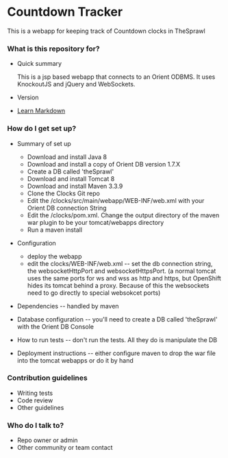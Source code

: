 # Countdown Tracker #

This is a webapp for keeping track of Countdown clocks in TheSprawl

### What is this repository for? ###

* Quick summary 

    This is a jsp based webapp that connects to an Orient ODBMS.  It uses KnockoutJS and jQuery and WebSockets.

* Version

* [Learn Markdown](https://bitbucket.org/tutorials/markdowndemo)

### How do I get set up? ###

* Summary of set up

    * Download and install Java 8
    * Download and install a copy of Orient DB version 1.7.X
    * Create a DB called 'theSprawl'
    * Download and install Tomcat 8
    * Download and install Maven 3.3.9
    * Clone the Clocks Git repo
    * Edit the /clocks/src/main/webapp/WEB-INF/web.xml with your Orient DB connection String
    * Edit the /clocks/pom.xml.  Change the output directory of the maven war plugin to be your tomcat/webapps directory
    * Run a maven install


* Configuration
    * deploy the webapp
    * edit the clocks/WEB-INF/web.xml -- set the db connection string, the websocketHttpPort and websocketHttpsPort.  (a normal tomcat uses the same ports for ws and wss as http and https, but OpenShift hides its tomcat behind a proxy.  Because of this the websockets need to go directly to special websokcet ports)
 
* Dependencies -- handled by maven

* Database configuration -- you'll need to create a DB called 'theSprawl' with the Orient DB Console

* How to run tests -- don't run the tests.  All they do is manipulate the DB

* Deployment instructions --  either configure maven to drop the war file into the tomcat webapps or do it by hand

### Contribution guidelines ###

* Writing tests
* Code review
* Other guidelines

### Who do I talk to? ###

* Repo owner or admin
* Other community or team contact